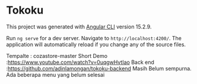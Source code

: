 # Tokoku

This project was generated with [Angular CLI](https://github.com/angular/angular-cli) version 15.2.9.

Run `ng serve` for a dev server. Navigate to `http://localhost:4200/`. The application will automatically reload if you change any of the source files.

Tempalte : cozastore-master
Short Demo :https://www.youtube.com/watch?v=0uqgwHvtIao
Back end :https://github.com/adinlamongan/tokoku-backend
Masih Belum sempurna. Ada beberapa menu yang belum selesai
